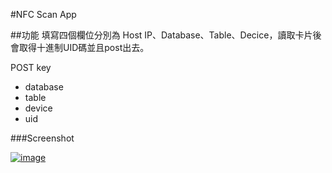 #NFC Scan App
 
##功能
填寫四個欄位分別為 Host IP、Database、Table、Decice，讀取卡片後會取得十進制UID碼並且post出去。

POST key
 
 * database
 * table
 * device
 * uid
 
###Screenshot

[![image](https://raw.github.com/zootim11pc/NFC_ScanApp/master/docs/Screenshot_2013-12-03-13-06-44.png)](https://github.com/zootim11pc/NFC_ScanApp/blob/master/docs/Screenshot_2013-12-03-13-06-44.png)
 